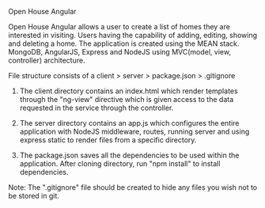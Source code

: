 Open House Angular

Open House Angular allows a user to create a list of homes they are interested in visiting. Users having the capability of adding, editing, showing and deleting a home. The application is created using the MEAN stack. MongoDB, AngularJS, Express and NodeJS using MVC(model, view, controller) architecture.

File structure consists of a client > server > package.json > .gitignore

1. The client directory contains an index.html which render templates through the "ng-view" directive which is given access to the data requested in the service through the controller.

2. The server directory contains an app.js which configures the entire application with NodeJS middleware, routes, running server and using express static to render files from a specific directory.

3. The package.json saves all the dependencies to be used within the application. After cloning directory, run "npm install" to install dependencies.


Note: The ".gitignore" file should be created to hide any files you wish not to be stored in git.

